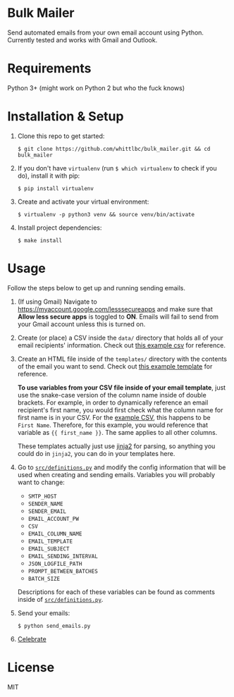 # Bulk Mailer

Send automated emails from your own email account using Python. Currently tested and works with Gmail and Outlook.

# Requirements

Python 3+ (might work on Python 2 but who the fuck knows)

# Installation & Setup

1. Clone this repo to get started:

    ```
    $ git clone https://github.com/whittlbc/bulk_mailer.git && cd bulk_mailer
    ```

2. If you don't have `virtualenv` (run `$ which virtualenv` to check if you do), install it with pip:

    ```
    $ pip install virtualenv
    ```

3. Create and activate your virtual environment:

    ```
    $ virtualenv -p python3 venv && source venv/bin/activate
    ```

4. Install project dependencies:

    ```
    $ make install
    ```

# Usage

Follow the steps below to get up and running sending emails.

1. (If using Gmail) Navigate to https://myaccount.google.com/lesssecureapps and make sure that **Allow less secure apps** is toggled to **ON**.
Emails will fail to send from your Gmail account unless this is turned on.

2. Create (or place) a CSV inside the `data/` directory that holds all of your email recipients' information. 
Check out [this example csv](data/example.csv) for reference.

3. Create an HTML file inside of the `templates/` directory with the contents of the email you want to send.
Check out [this example template](templates/example.html) for reference.

    **To use variables from your CSV file inside of your email template**, just use the snake-case version of the column name inside of double brackets.
    For example, in order to dynamically reference an email recipient's first name, you would first check what the column name for first name is in your CSV. For the [example CSV](data/example.csv), this happens to be <br/>`First Name`.
    Therefore, for this example, you would reference that variable as `{{ first_name }}`. The same applies to all other columns.
    
    These templates actually just use [jinja2](http://jinja.pocoo.org/docs/2.10/) for parsing, so anything you could do in `jinja2`, you can do in your templates here.

4. Go to [`src/definitions.py`](src/definitions.py) and modify the config information that will be used when 
creating and sending emails. Variables you will probably want to change:

    * `SMTP_HOST`
    * `SENDER_NAME`
    * `SENDER_EMAIL`
    * `EMAIL_ACCOUNT_PW`
    * `CSV`
    * `EMAIL_COLUMN_NAME`
    * `EMAIL_TEMPLATE`
    * `EMAIL_SUBJECT`
    * `EMAIL_SENDING_INTERVAL`
    * `JSON_LOGFILE_PATH`
    * `PROMPT_BETWEEN_BATCHES`
    * `BATCH_SIZE`
  
    Descriptions for each of these variables can be found as comments inside of [`src/definitions.py`](src/definitions.py). 

5. Send your emails:

    ```
    $ python send_emails.py
    ```

6. [Celebrate](https://www.youtube.com/watch?v=dQw4w9WgXcQ)

# License

MIT
